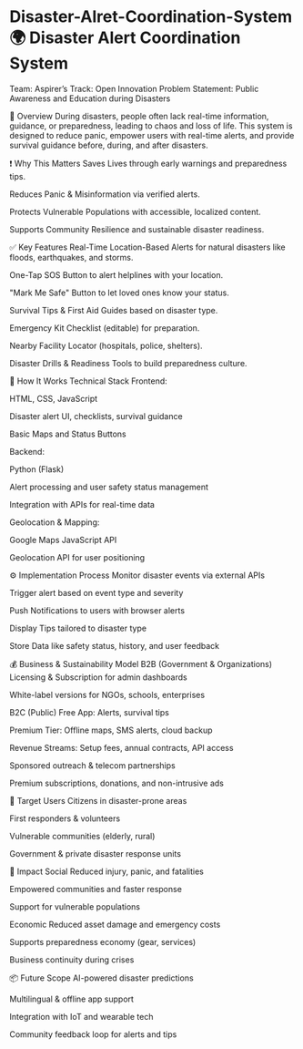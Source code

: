 # Disaster-Alret-Coordination-System🌍 Disaster Alert Coordination System
Team: Aspirer’s
Track: Open Innovation
Problem Statement: Public Awareness and Education during Disasters

🚨 Overview
During disasters, people often lack real-time information, guidance, or preparedness, leading to chaos and loss of life. This system is designed to reduce panic, empower users with real-time alerts, and provide survival guidance before, during, and after disasters.

❗ Why This Matters
Saves Lives through early warnings and preparedness tips.

Reduces Panic & Misinformation via verified alerts.

Protects Vulnerable Populations with accessible, localized content.

Supports Community Resilience and sustainable disaster readiness.

✅ Key Features
Real-Time Location-Based Alerts for natural disasters like floods, earthquakes, and storms.

One-Tap SOS Button to alert helplines with your location.

"Mark Me Safe" Button to let loved ones know your status.

Survival Tips & First Aid Guides based on disaster type.

Emergency Kit Checklist (editable) for preparation.

Nearby Facility Locator (hospitals, police, shelters).

Disaster Drills & Readiness Tools to build preparedness culture.

🧠 How It Works
Technical Stack
Frontend:

HTML, CSS, JavaScript

Disaster alert UI, checklists, survival guidance

Basic Maps and Status Buttons

Backend:

Python (Flask)

Alert processing and user safety status management

Integration with APIs for real-time data

Geolocation & Mapping:

Google Maps JavaScript API

Geolocation API for user positioning

⚙ Implementation Process
Monitor disaster events via external APIs

Trigger alert based on event type and severity

Push Notifications to users with browser alerts

Display Tips tailored to disaster type

Store Data like safety status, history, and user feedback

💰 Business & Sustainability Model
B2B (Government & Organizations)
Licensing & Subscription for admin dashboards

White-label versions for NGOs, schools, enterprises

B2C (Public)
Free App: Alerts, survival tips

Premium Tier: Offline maps, SMS alerts, cloud backup

Revenue Streams:
Setup fees, annual contracts, API access

Sponsored outreach & telecom partnerships

Premium subscriptions, donations, and non-intrusive ads

🧍 Target Users
Citizens in disaster-prone areas

First responders & volunteers

Vulnerable communities (elderly, rural)

Government & private disaster response units

🌟 Impact
Social
Reduced injury, panic, and fatalities

Empowered communities and faster response

Support for vulnerable populations

Economic
Reduced asset damage and emergency costs

Supports preparedness economy (gear, services)

Business continuity during crises

📦 Future Scope
AI-powered disaster predictions

Multilingual & offline app support

Integration with IoT and wearable tech

Community feedback loop for alerts and tips
